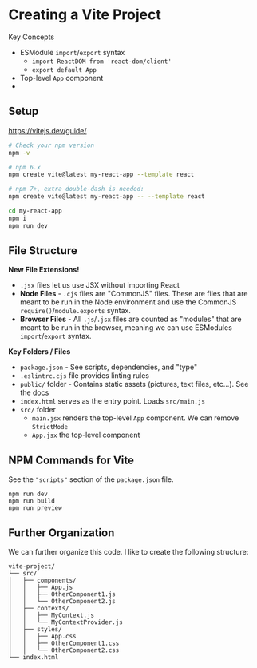 # Creating a Vite Project

Key Concepts

- ESModule `import`/`export` syntax
  - `import ReactDOM from 'react-dom/client'`
  - `export default App`
- Top-level `App` component
-

## Setup

https://vitejs.dev/guide/

```sh
# Check your npm version
npm -v

# npm 6.x
npm create vite@latest my-react-app --template react

# npm 7+, extra double-dash is needed:
npm create vite@latest my-react-app -- --template react

cd my-react-app
npm i
npm run dev
```

## File Structure

**New File Extensions!**

- `.jsx` files let us use JSX without importing React
- **Node Files** - `.cjs` files are "CommonJS" files. These are files that are meant to be run in the Node environment and use the CommonJS `require()`/`module.exports` syntax.
- **Browser Files** - All `.js`/`.jsx` files are counted as "modules" that are meant to be run in the browser, meaning we can use ESModules `import`/`export` syntax.

**Key Folders / Files**

- `package.json` - See scripts, dependencies, and "type"
- `.eslintrc.cjs` file provides linting rules
- `public/` folder - Contains static assets (pictures, text files, etc...). See the [docs](https://vitejs.dev/guide/assets.html#the-public-directory)
- `index.html` serves as the entry point. Loads `src/main.js`
- `src/` folder
  - `main.jsx` renders the top-level `App` component. We can remove `StrictMode`
  - `App.jsx` the top-level component

## NPM Commands for Vite

See the `"scripts"` section of the `package.json` file.

```
npm run dev
npm run build
npm run preview
```

## Further Organization

We can further organize this code. I like to create the following structure:

```
vite-project/
└── src/
│   ├── components/
│   │   ├── App.js
│   │   ├── OtherComponent1.js
│   │   └── OtherComponent2.js
│   ├── contexts/
│   │   ├── MyContext.js
│   │   └── MyContextProvider.js
│   ├── styles/
│   │   ├── App.css
│   │   ├── OtherComponent1.css
│   │   └── OtherComponent2.css
└── index.html
```
